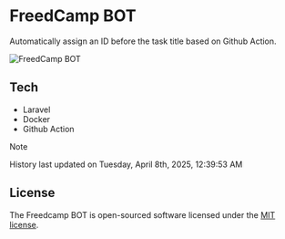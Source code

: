 # FreedCamp BOT

Automatically assign an ID before the task title based on Github Action.

![FreedCamp BOT](https://repository-images.githubusercontent.com/737932867/7d34798b-2680-471c-b089-a78a718d3d6a)

## Tech

- Laravel
- Docker
- Github Action

> [!NOTE]  
> History last updated on Tuesday, April 8th, 2025, 12:39:53 AM

## License

The Freedcamp BOT is open-sourced software licensed under the [MIT license](https://opensource.org/licenses/MIT).
